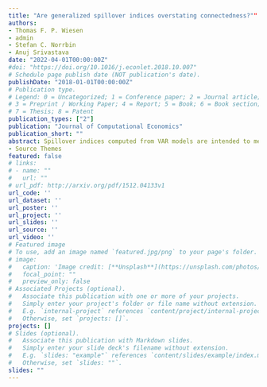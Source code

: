 ```yaml
---
title: "Are generalized spillover indices overstating connectedness?"" 
authors:
- Thomas F. P. Wiesen
- admin
- Stefan C. Norrbin
- Anuj Srivastava
date: "2022-04-01T00:00:00Z"
#doi: "https://doi.org/10.1016/j.econlet.2018.10.007"
# Schedule page publish date (NOT publication's date).
publishDate: "2018-01-01T00:00:00Z"
# Publication type.
# Legend: 0 = Uncategorized; 1 = Conference paper; 2 = Journal article;
# 3 = Preprint / Working Paper; 4 = Report; 5 = Book; 6 = Book section;
# 7 = Thesis; 8 = Patent
publication_types: ["2"]
publication: "Journal of Computational Economics"
publication_short: ""
abstract: Spillover indices computed from VAR models are intended to measure the connectedness between the variables in the system. The generalized spillover index (*gSOI*) computed using the generalized forecast error variance decomposition is often considerably larger than the conventional spillover index computed from specific Cholesky decompositions leading to the speculation that the *gSOI* produces an unreasonable measure of connectedness. We demonstrate that the *gSOI* does not produce unrealistic values. 
- Source Themes
featured: false
# links:
# - name: ""
#   url: ""
# url_pdf: http://arxiv.org/pdf/1512.04133v1
url_code: ''
url_dataset: ''
url_poster: ''
url_project: ''
url_slides: ''
url_source: ''
url_video: ''
# Featured image
# To use, add an image named `featured.jpg/png` to your page's folder. 
# image:
#   caption: 'Image credit: [**Unsplash**](https://unsplash.com/photos/jdD8gXaTZsc)'
#   focal_point: ""
#   preview_only: false
# Associated Projects (optional).
#   Associate this publication with one or more of your projects.
#   Simply enter your project's folder or file name without extension.
#   E.g. `internal-project` references `content/project/internal-project/index.md`.
#   Otherwise, set `projects: []`.
projects: []
# Slides (optional).
#   Associate this publication with Markdown slides.
#   Simply enter your slide deck's filename without extension.
#   E.g. `slides: "example"` references `content/slides/example/index.md`.
#   Otherwise, set `slides: ""`.
slides: ""
---
```


